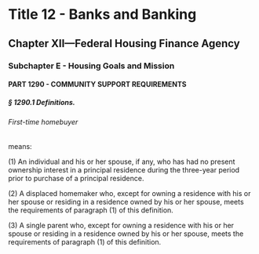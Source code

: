 
# Title 12 - Banks and Banking
## Chapter XII—Federal Housing Finance Agency
### Subchapter E - Housing Goals and Mission
#### PART 1290 - COMMUNITY SUPPORT REQUIREMENTS
##### § 1290.1 Definitions.
###### First-time homebuyer

means:

(1) An individual and his or her spouse, if any, who has had no present ownership interest in a principal residence during the three-year period prior to purchase of a principal residence.

(2) A displaced homemaker who, except for owning a residence with his or her spouse or residing in a residence owned by his or her spouse, meets the requirements of paragraph (1) of this definition.

(3) A single parent who, except for owning a residence with his or her spouse or residing in a residence owned by his or her spouse, meets the requirements of paragraph (1) of this definition.
